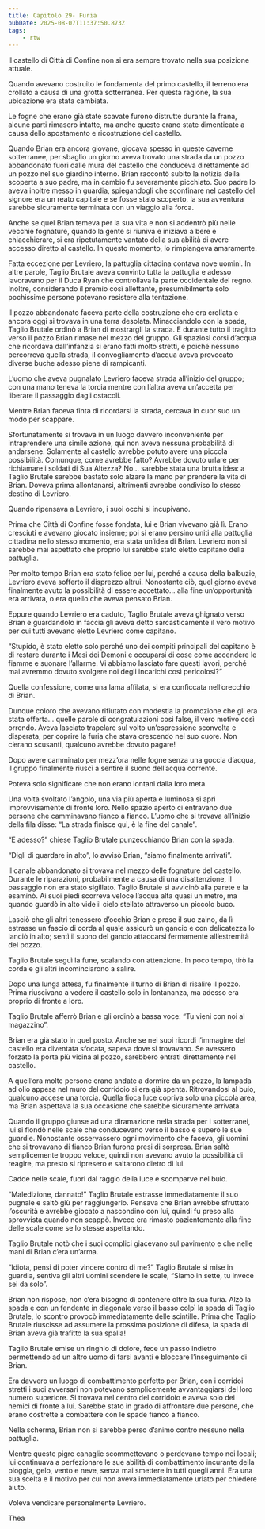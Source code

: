 ```yaml
---
title: Capitolo 29- Furia
pubDate: 2025-08-07T11:37:50.873Z
tags:
    - rtw
---
```



Il castello di Città di Confine non si era sempre trovato nella sua posizione attuale.


Quando avevano costruito le fondamenta del primo castello, il terreno era crollato a causa di una grotta sotterranea. Per questa ragione, la sua ubicazione era stata cambiata.


Le fogne che erano già state scavate furono distrutte durante la frana, alcune parti rimasero intatte, ma anche queste erano state dimenticate a causa dello spostamento e ricostruzione del castello.


Quando Brian era ancora giovane, giocava spesso in queste caverne sotterranee, per sbaglio un giorno aveva trovato una strada da un pozzo abbandonato fuori dalle mura del castello che conduceva direttamente ad un pozzo nel suo giardino interno. Brian raccontò subito la notizia della scoperta a suo padre, ma in cambio fu severamente picchiato. Suo padre lo aveva inoltre messo in guardia, spiegandogli che sconfinare nel castello del signore era un reato capitale e se fosse stato scoperto, la sua avventura sarebbe sicuramente terminata con un viaggio alla forca.


Anche se quel Brian temeva per la sua vita e non si addentrò più nelle vecchie fognature, quando la gente si riuniva e iniziava a bere e chiacchierare, si era ripetutamente vantato della sua abilità di avere accesso diretto al castello. In questo momento, lo rimpiangeva amaramente.


Fatta eccezione per Levriero, la pattuglia cittadina contava nove uomini. In altre parole, Taglio Brutale aveva convinto tutta la pattuglia e adesso lavoravano per il Duca Ryan che controllava la parte occidentale del regno. Inoltre, considerando il premio così allettante, presumibilmente solo pochissime persone potevano resistere alla tentazione.


Il pozzo abbandonato faceva parte della costruzione che era crollata e ancora oggi si trovava in una terra desolata. Minacciandolo con la spada, Taglio Brutale ordinò a Brian di mostrargli la strada. E durante tutto il tragitto verso il pozzo Brian rimase nel mezzo del gruppo. Gli spaziosi corsi d’acqua che ricordava dall’infanzia si erano fatti molto stretti, e poiché nessuno percorreva quella strada, il convogliamento d’acqua aveva provocato diverse buche adesso piene di rampicanti.


L’uomo che aveva pugnalato Levriero faceva strada all’inizio del gruppo; con una mano teneva la torcia mentre con l’altra aveva un’accetta per liberare il passaggio dagli ostacoli.


Mentre Brian faceva finta di ricordarsi la strada, cercava in cuor suo un modo per scappare.


Sfortunatamente si trovava in un luogo davvero inconveniente per intraprendere una simile azione, qui non aveva nessuna probabilità di andarsene. Solamente al castello avrebbe potuto avere una piccola possibilità. Comunque, come avrebbe fatto? Avrebbe dovuto urlare per richiamare i soldati di Sua Altezza? No… sarebbe stata una brutta idea: a Taglio Brutale sarebbe bastato solo alzare la mano per prendere la vita di Brian. Doveva prima allontanarsi, altrimenti avrebbe condiviso lo stesso destino di Levriero.


Quando ripensava a Levriero, i suoi occhi si incupivano.


Prima che Città di Confine fosse fondata, lui e Brian vivevano già lì. Erano cresciuti e avevano giocato insieme; poi si erano persino uniti alla pattuglia cittadina nello stesso momento, era stata un’idea di Brian. Levriero non si sarebbe mai aspettato che proprio lui sarebbe stato eletto capitano della pattuglia.


Per molto tempo Brian era stato felice per lui, perché a causa della balbuzie, Levriero aveva sofferto il disprezzo altrui.  Nonostante ciò, quel giorno aveva finalmente avuto la possibilità di essere accettato… alla fine un’opportunità era arrivata, o era quello che aveva pensato Brian.


Eppure quando Levriero era caduto, Taglio Brutale aveva ghignato verso Brian e guardandolo in faccia gli aveva detto sarcasticamente il vero motivo per cui tutti avevano eletto Levriero come capitano.


“Stupido, è stato eletto solo perché uno dei compiti principali del capitano è di restare durante i Mesi dei Demoni e occuparsi di cose come accendere le fiamme e suonare l’allarme. Vi abbiamo lasciato fare questi lavori, perché mai avremmo dovuto svolgere noi degli incarichi così pericolosi?”


Quella confessione, come una lama affilata, si era conficcata nell’orecchio di Brian.


Dunque coloro che avevano rifiutato con modestia la promozione che gli era stata offerta… quelle parole di congratulazioni così false, il vero motivo così orrendo. Aveva lasciato trapelare sul volto un’espressione sconvolta e disperata, per coprire la furia che stava crescendo nel suo cuore. Non c’erano scusanti, qualcuno avrebbe dovuto pagare!


Dopo avere camminato per mezz’ora nelle fogne senza una goccia d’acqua, il gruppo finalmente riuscì a sentire il suono dell’acqua corrente.


Poteva solo significare che non erano lontani dalla loro meta.


Una volta svoltato l’angolo, una via più aperta e luminosa si aprì improvvisamente di fronte loro. Nello spazio aperto ci entravano due persone che camminavano fianco a fianco. L’uomo che si trovava all’inizio della fila disse: “La strada finisce qui, è la fine del canale”.


“E adesso?” chiese Taglio Brutale punzecchiando Brian con la spada.


“Digli di guardare in alto”, lo avvisò Brian, “siamo finalmente arrivati”.


Il canale abbandonato si trovava nel mezzo delle fognature del castello. Durante le riparazioni, probabilmente a causa di una disattenzione, il passaggio non era stato sigillato. Taglio Brutale si avvicinò alla parete e la esaminò. Ai suoi piedi scorreva veloce l’acqua alta quasi un metro, ma quando guardò in alto vide il cielo stellato attraverso un piccolo buco.


Lasciò che gli altri tenessero d’occhio Brian e prese il suo zaino, da lì estrasse un fascio di corda al quale assicurò un gancio e con delicatezza lo lanciò in alto; sentì il suono del gancio attaccarsi fermamente all’estremità del pozzo.


Taglio Brutale seguì la fune, scalando con attenzione. In poco tempo, tirò la corda e gli altri incominciarono a salire.


Dopo una lunga attesa, fu finalmente il turno di Brian di risalire il pozzo. Prima riuscivano a vedere il castello solo in lontananza, ma adesso era proprio di fronte a loro.


Taglio Brutale afferrò Brian e gli ordinò a bassa voce: “Tu vieni con noi al magazzino”.


Brian era già stato in quel posto. Anche se nei suoi ricordi l’immagine del castello era diventata sfocata, sapeva dove si trovavano. Se avessero forzato la porta più vicina al pozzo, sarebbero entrati direttamente nel castello.


A quell’ora molte persone erano andate a dormire da un pezzo, la lampada ad olio appesa nel muro del corridoio si era già spenta. Ritrovandosi al buio, qualcuno accese una torcia. Quella fioca luce copriva solo una piccola area, ma Brian aspettava la sua occasione che sarebbe sicuramente arrivata.


Quando il gruppo giunse ad una diramazione nella strada per i sotterranei, lui si fiondò nelle scale che conducevano verso il basso e superò le sue guardie. Nonostante osservassero ogni movimento che faceva, gli uomini che si trovavano di fianco Brian furono presi di sorpresa. Brian saltò semplicemente troppo veloce, quindi non avevano avuto la possibilità di reagire, ma presto si ripresero e saltarono dietro di lui.


Cadde nelle scale, fuori dal raggio della luce e scomparve nel buio.


“Maledizione, dannato!” Taglio Brutale estrasse immediatamente il suo pugnale e saltò giù per raggiungerlo. Pensava che Brian avrebbe sfruttato l’oscurità e avrebbe giocato a nascondino con lui, quindi fu preso alla sprovvista quando non scappò. Invece era rimasto pazientemente alla fine delle scale come se lo stesse aspettando.


Taglio Brutale notò che i suoi complici giacevano sul pavimento e che nelle mani di Brian c’era un’arma.


“Idiota, pensi di poter vincere contro di me?” Taglio Brutale si mise in guardia, sentiva gli altri uomini scendere le scale, “Siamo in sette, tu invece sei da solo”.


Brian non rispose, non c’era bisogno di contenere oltre la sua furia. Alzò la spada e con un fendente in diagonale verso il basso colpì la spada di Taglio Brutale, lo scontro provocò immediatamente delle scintille. Prima che Taglio Brutale riuscisse ad assumere la prossima posizione di difesa, la spada di Brian aveva già trafitto la sua spalla!


Taglio Brutale emise un ringhio di dolore, fece un passo indietro permettendo ad un altro uomo di farsi avanti e bloccare l’inseguimento di Brian.


Era davvero un luogo di combattimento perfetto per Brian, con i corridoi stretti i suoi avversari non potevano semplicemente avvantaggiarsi del loro numero superiore. Si trovava nel centro del corridoio e aveva solo dei nemici di fronte a lui. Sarebbe stato in grado di affrontare due persone, che erano costrette a combattere con le spade fianco a fianco.


Nella scherma, Brian non si sarebbe perso d’animo contro nessuno nella pattuglia.


Mentre queste pigre canaglie scommettevano o perdevano tempo nei locali; lui continuava a perfezionare le sue abilità di combattimento incurante della pioggia, gelo, vento e neve, senza mai smettere in tutti quegli anni. Era una sua scelta e il motivo per cui non aveva immediatamente urlato per chiedere aiuto.


Voleva vendicare personalmente Levriero.




Thea

